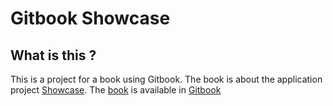 # Gitbook Showcase

## What is this ?

This is a project for a book using Gitbook. The book is about the  application project [Showcase](https://dalthviz.github.io/showcase).
The [book](https://dalthviz.gitbooks.io/gitbook-showcase/) is available in [Gitbook](https://www.gitbook.com)
